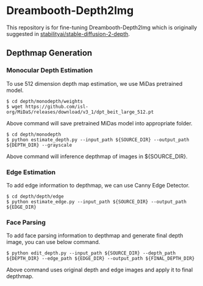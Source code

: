 # Dreambooth-Depth2Img

This repository is for fine-tuning Dreambooth-Depth2Img which is originally suggested in [stabilityai/stable-diffusion-2-depth](https://huggingface.co/stabilityai/stable-diffusion-2-depth).

## Depthmap Generation

### Monocular Depth Estimation

To use 512 dimension depth map estimation, we use MiDas pretrained model.

```shell
$ cd depth/monodepth/weights
$ wget https://github.com/isl-org/MiDaS/releases/download/v3_1/dpt_beit_large_512.pt
```

Above command will save pretrained MiDas model into appropriate folder.

```shell
$ cd depth/monodepth
$ python estimate_depth.py --input_path ${SOURCE_DIR} --output_path ${DEPTH_DIR} --grayscale
```

Above command will inference depthmap of images in ${SOURCE_DIR}.

### Edge Estimation

To add edge information to depthmap, we can use Canny Edge Detector.

```shell
$ cd depth/depth/edge
$ python estimate_edge.py --input_path ${SOURCE_DIR} --output_path ${EDGE_DIR}
```

### Face Parsing

To add face parsing information to depthmap and generate final depth image, you can use below command.

```shell
$ python edit_depth.py --input_path ${SOURCE_DIR} --depth_path ${DEPTH_DIR} --edge_path ${EDGE_DIR} --output_path ${FINAL_DEPTH_DIR}
```

Above command uses original depth and edge images and apply it to final depthmap.
